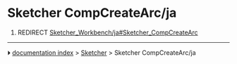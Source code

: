 # Sketcher CompCreateArc/ja
1.  REDIRECT [Sketcher_Workbench/ja#Sketcher_CompCreateArc](Sketcher_Workbench/ja#Sketcher_CompCreateArc.md)



---
⏵ [documentation index](../README.md) > [Sketcher](Sketcher_Workbench.md) > Sketcher CompCreateArc/ja
